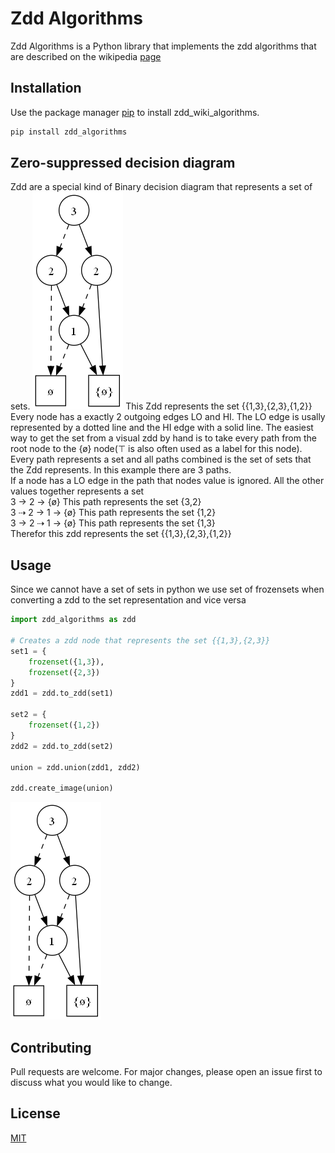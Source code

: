 # Zdd Algorithms

Zdd Algorithms is a Python library that implements the zdd algorithms that are described on the wikipedia [page](https://en.wikipedia.org/wiki/Zero-suppressed_decision_diagram)

## Installation

Use the package manager [pip](https://pip.pypa.io/en/stable/) to install zdd_wiki_algorithms.

```bash
pip install zdd_algorithms
```

## Zero-suppressed decision diagram

Zdd are a special kind of Binary decision diagram that represents a set of sets.
![alt-text](https://github.com/Thilo-J/zdd_algorithms/blob/main/13_23_12.png)
This Zdd represents the set {{1,3},{2,3},{1,2}} \
Every node has a exactly 2 outgoing edges LO and HI. The LO edge is usally represented by a dotted line and the HI edge with a solid line.
The easiest way to get the set from a visual zdd by hand is to take every path from the root node to the {ø} node(⊤ is also often used as a label for this node).\
Every path represents a set and all paths combined is the set of sets that the Zdd represents.
In this example there are 3 paths. \
If a node has a LO edge in the path that nodes value is ignored. All the other values together represents a set \
3 → 2 → {ø} This path represents the set {3,2} \
3 ⇢ 2 → 1 → {ø} This path represents the set {1,2} \
3 → 2 ⇢ 1 → {ø} This path represents the set {1,3} \
Therefor this zdd represents the set {{1,3},{2,3},{1,2}}

## Usage

Since we cannot have a set of sets in python we use set of frozensets when converting a zdd to the set representation and vice versa

```python
import zdd_algorithms as zdd

# Creates a zdd node that represents the set {{1,3},{2,3}}
set1 = {
    frozenset({1,3}),
    frozenset({2,3})
}
zdd1 = zdd.to_zdd(set1)

set2 = {
    frozenset({1,2})
}
zdd2 = zdd.to_zdd(set2)

union = zdd.union(zdd1, zdd2)

zdd.create_image(union)
```

![alt-text](https://github.com/Thilo-J/zdd_algorithms/blob/main/13_23_12.png)

## Contributing

Pull requests are welcome. For major changes, please open an issue first
to discuss what you would like to change.

## License

[MIT](https://choosealicense.com/licenses/mit/)
